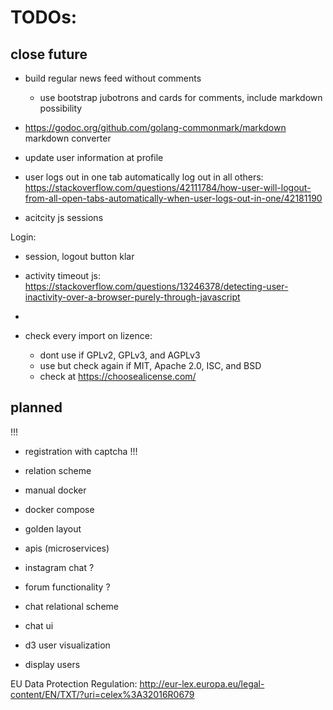# TODOs:

## close future

- build regular news feed without comments
	- use bootstrap jubotrons and cards for comments, include markdown possibility

- https://godoc.org/github.com/golang-commonmark/markdown
	markdown converter

- update user information at profile
- user logs out in one tab automatically log out in all others: https://stackoverflow.com/questions/42111784/how-user-will-logout-from-all-open-tabs-automatically-when-user-logs-out-in-one/42181190

- acitcity js sessions

Login:
- session, logout button klar
- activity timeout js: https://stackoverflow.com/questions/13246378/detecting-user-inactivity-over-a-browser-purely-through-javascript
- 

- check every import on lizence:
	- dont use if GPLv2, GPLv3, and AGPLv3
	- use but check again if MIT, Apache 2.0, ISC, and BSD
	- check at https://choosealicense.com/

## planned

!!!
- registration with captcha
!!!

- relation scheme
- manual docker
- docker compose

- golden layout
- apis (microservices)
- instagram chat ?
- forum functionality ?
- chat relational scheme
- chat ui
- d3 user visualization
- display users

EU Data Protection Regulation:
http://eur-lex.europa.eu/legal-content/EN/TXT/?uri=celex%3A32016R0679

